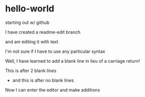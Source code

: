 # hello-world
starting out w/ github

I have created a readme-edit branch

and am editing it with text

I'm not sure if I have to use any particular syntax

Well, I have learned to add a blank line in lieu of a carriage return!

This is after 2 blank lines
- and this is after no blank lines

Now I can enter the editor and make additions

